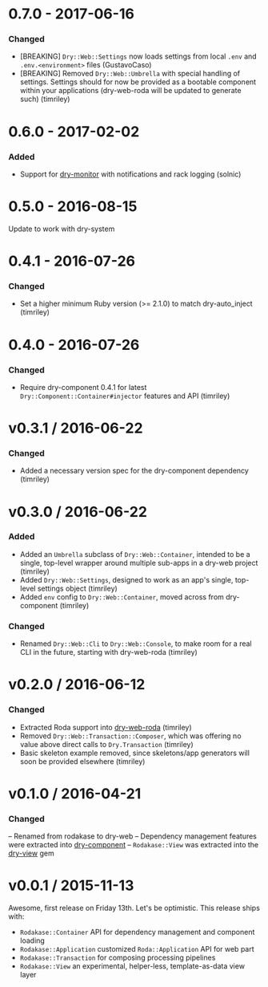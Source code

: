# 0.7.0 - 2017-06-16

### Changed

- [BREAKING] `Dry::Web::Settings` now loads settings from local `.env` and `.env.<environment>` files (GustavoCaso)
- [BREAKING] Removed `Dry::Web::Umbrella` with special handling of settings. Settings should for now be provided as a bootable component within your applications (dry-web-roda will be updated to generate such) (timriley)

# 0.6.0 - 2017-02-02

### Added

* Support for [dry-monitor](https://github.com/dry-rb/dry-monitor) with notifications and rack logging (solnic)

# 0.5.0 - 2016-08-15

Update to work with dry-system

# 0.4.1 - 2016-07-26

### Changed

- Set a higher minimum Ruby version (>= 2.1.0) to match dry-auto_inject (timriley)

# 0.4.0 - 2016-07-26

### Changed

- Require dry-component 0.4.1 for latest `Dry::Component::Container#injector` features and API (timriley)

# v0.3.1 / 2016-06-22

### Changed

- Added a necessary version spec for the dry-component dependency (timriley)

# v0.3.0 / 2016-06-22

### Added

- Added an `Umbrella` subclass of `Dry::Web::Container`, intended to be a single, top-level wrapper around multiple sub-apps in a dry-web project (timriley)
- Added `Dry::Web::Settings`, designed to work as an app's single, top-level settings object (timriley)
- Added `env` config to `Dry::Web::Container`, moved across from dry-component (timriley)

### Changed

- Renamed `Dry::Web::Cli` to `Dry::Web::Console`, to make room for a real CLI in the future, starting with dry-web-roda (timriley)

# v0.2.0 / 2016-06-12

### Changed

- Extracted Roda support into [dry-web-roda](https://github.com/dry-rb/dry-web-roda) (timriley)
- Removed `Dry::Web::Transaction::Composer`, which was offering no value above direct calls to `Dry.Transaction` (timriley)
- Basic skeleton example removed, since skeletons/app generators will soon be provided elsewhere (timriley)

# v0.1.0 / 2016-04-21

### Changed

– Renamed from rodakase to dry-web
– Dependency management features were extracted into [dry-component](https://github.com/dry-rb/dry-component)
– `Rodakase::View` was extracted into the [dry-view](https://github.com/dry-rb/dry-view) gem

# v0.0.1 / 2015-11-13

Awesome, first release on Friday 13th. Let's be optimistic. This release ships with:

- `Rodakase::Container` API for dependency management and component loading
- `Rodakase::Application` customized `Roda::Application` API for web part
- `Rodakase::Transaction` for composing processing pipelines
- `Rodakase::View` an experimental, helper-less, template-as-data view layer
